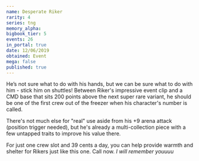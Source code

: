 ```yaml
---
name: Desperate Riker
rarity: 4
series: tng
memory_alpha:
bigbook_tier: 5
events: 26
in_portal: true
date: 12/06/2019
obtained: Event
mega: false
published: true
---
```


He’s not sure what to do with his hands, but we can be sure what to do with him - stick him on shuttles! Between Riker's impressive event clip and a CMD base that sits 200 points above the next super rare variant, he should be one of the first crew out of the freezer when his character's number is called.

There's not much else for "real" use aside from his +9 arena attack (position trigger needed), but he's already a multi-collection piece with a few untapped traits to improve his value there.

For just one crew slot and 39 cents a day, you can help provide warmth and shelter for Rikers just like this one. Call now. *I will remember youuuu*
